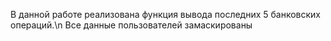 В данной работе реализована функция вывода последних 5 банковских операций.\n
Все данные пользователей замаскированы
